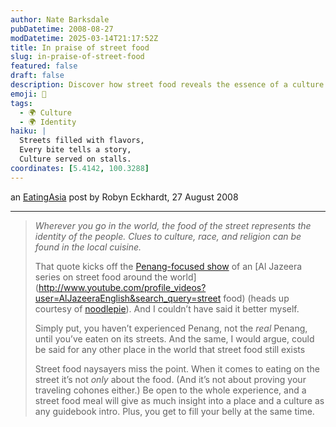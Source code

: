 ```yaml
---
author: Nate Barksdale
pubDatetime: 2008-08-27
modDatetime: 2025-03-14T21:17:52Z
title: In praise of street food
slug: in-praise-of-street-food
featured: false
draft: false
description: Discover how street food reveals the essence of a culture and its people.
emoji: 🍜
tags:
  - 🌍 Culture
  - 🌍 Identity
haiku: |
  Streets filled with flavors,  
  Every bite tells a story,  
  Culture served on stalls.
coordinates: [5.4142, 100.3288]
---
```


an [EatingAsia](http://web.archive.org/web/20150911180335/http://eatingasia.typepad.com/eatingasia/2008/08/in-praise-of-st.html) post by Robyn Eckhardt, 27 August 2008

---

> _Wherever you go in the world, the food of the street represents the identity of the people. Clues to culture, race, and religion can be found in the local cuisine._
>
> That quote kicks off the [Penang-focused show](http://www.youtube.com/watch?v=odhNzKctM6w) of an [Al Jazeera series on street food around the world](http://www.youtube.com/profile_videos?user=AlJazeeraEnglish&search_query=street food) (heads up courtesy of [noodlepie](http://web.archive.org/web/20231210130316/https://noodlepie.typepad.com/)). And I couldn’t have said it better myself.
>
> Simply put, you haven’t experienced Penang, not the _real_ Penang, until you’ve eaten on its streets. And the same, I would argue, could be said for any other place in the world that street food still exists
>
> Street food naysayers miss the point. When it comes to eating on the street it’s not _only_ about the food. (And it’s not about proving your traveling cohones either.) Be open to the whole experience, and a street food meal will give as much insight into a place and a culture as any guidebook intro. Plus, you get to fill your belly at the same time.
